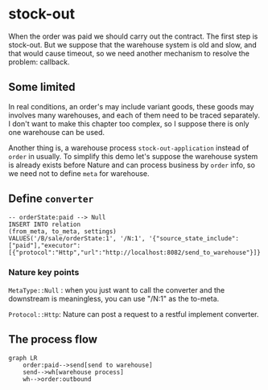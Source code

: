 # stock-out

When the order was paid we should carry out the contract. The first step is stock-out. But we suppose that the warehouse system is old and slow, and that would cause timeout, so we need another mechanism to resolve the problem: callback.

## Some limited

In real conditions, an order's may include variant goods, these goods may involves many warehouses,  and each of them need to be traced separately. I don't want to make this chapter too complex, so I suppose there is only one warehouse can be used.

Another thing is, a warehouse process `stock-out-application` instead of `order` in usually. To simplify this demo  let's suppose the warehouse system is already exists before Nature and can process business by `order` info, so we need not to define `meta` for warehouse.

## Define `converter`

```sqlite
-- orderState:paid --> Null
INSERT INTO relation
(from_meta, to_meta, settings)
VALUES('/B/sale/orderState:1', '/N:1', '{"source_state_include":["paid"],"executor":[{"protocol":"Http","url":"http://localhost:8082/send_to_warehouse"}]}');
```

### Nature key points

`MetaType::Null` : when you just want to call the converter and the downstream is meaningless, you can use "/N:1" as the to-meta.  

`Protocol::Http`: Nature can post a request to a restful implement converter.

## The process flow

```mermaid
graph LR
	order:paid-->send[send to warehouse]
	send-->wh[warehouse process]
	wh-->order:outbound	
```

